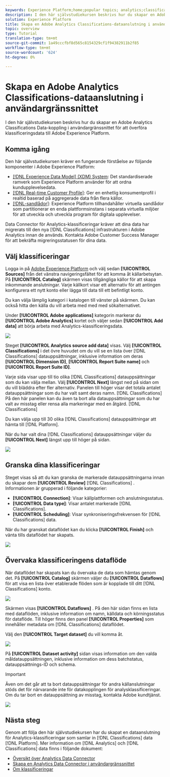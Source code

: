 ```yaml
---
keywords: Experience Platform;home;popular topics; analytics;classifications
description: I den här självstudiekursen beskrivs hur du skapar en Adobe Analytics Classifications Data-koppling i användargränssnittet för att överföra klassificeringsdata till Adobe Experience Platform.
solution: Experience Platform
title: Skapa en Adobe Analytics Classifications-dataanslutning i användargränssnittet
topic: overview
type: Tutorial
translation-type: tm+mt
source-git-commit: 1a49cccfbf8d565c8154329cf1f94382911b2f85
workflow-type: tm+mt
source-wordcount: '624'
ht-degree: 0%

---
```



# Skapa en Adobe Analytics Classifications-dataanslutning i användargränssnittet

I den här självstudiekursen beskrivs hur du skapar en Adobe Analytics Classifications Data-koppling i användargränssnittet för att överföra klassificeringsdata till Adobe Experience Platform.

## Komma igång

Den här självstudiekursen kräver en fungerande förståelse av följande komponenter i Adobe Experience Platform:

* [[!DNL Experience Data Model] (XDM) System](../../../../../xdm/home.md): Det standardiserade ramverk som Experience Platform använder för att ordna kundupplevelsedata.
* [[!DNL Real-time Customer Profile]](../../../../../profile/home.md): Ger en enhetlig konsumentprofil i realtid baserad på aggregerade data från flera källor.
* [[!DNL-sandlådor]](../../../../../sandboxes/home.md): Experience Platform tillhandahåller virtuella sandlådor som partitionerar en enda plattformsinstans i separata virtuella miljöer för att utveckla och utveckla program för digitala upplevelser.

Data Connector för Analytics-klassificeringar kräver att dina data har migrerats till den nya [!DNL Classifications] infrastrukturen i Adobe Analytics innan de används. Kontakta Adobe Customer Success Manager för att bekräfta migreringsstatusen för dina data.

## Välj klassificeringar

Logga in på [Adobe Experience Platform](https://platform.adobe.com) och välj sedan **[!UICONTROL Sources]** från det vänstra navigeringsfältet för att komma åt källarbetsytan. På **[!UICONTROL Catalog]** skärmen visas tillgängliga källor för att skapa inkommande anslutningar. Varje källkort visar ett alternativ för att antingen konfigurera ett nytt konto eller lägga till data till ett befintligt konto.

Du kan välja lämplig kategori i katalogen till vänster på skärmen. Du kan också hitta den källa du vill arbeta med med med sökalternativet.

Under **[!UICONTROL Adobe applications]** kategorin markerar du **[!UICONTROL Adobe Analytics]** kortet och väljer sedan **[!UICONTROL Add data]** att börja arbeta med Analytics-klassificeringsdata.

![](../../../../images/tutorials/create/classifications/catalog.png)

Steget **[!UICONTROL Analytics source add data]** visas. Välj **[!UICONTROL Classifications]** i det övre huvudet om du vill se en lista över [!DNL Classifications] datauppsättningar, inklusive information om deras **[!UICONTROL Dimension ID]**, **[!UICONTROL Report Suite name]** och **[!UICONTROL Report Suite ID]**.

Varje sida visar upp till tio olika [!DNL Classifications] datauppsättningar som du kan välja mellan. Välj **[!UICONTROL Next]** längst ned på sidan om du vill bläddra efter fler alternativ. Panelen till höger visar det totala antalet datauppsättningar som du har valt samt deras namn. [!DNL Classifications] På den här panelen kan du även ta bort alla datauppsättningar som du har valt av misstag eller rensa alla markeringar med en åtgärd. [!DNL Classifications]

Du kan välja upp till 30 olika [!DNL Classifications] datauppsättningar att hämta till [!DNL Platform].

När du har valt dina [!DNL Classifications] datauppsättningar väljer du **[!UICONTROL Next]** längst upp till höger på sidan.

![](../../../../images/tutorials/create/classifications/add-data.png)

## Granska dina klassificeringar

Steget visas så att du kan granska de markerade datauppsättningarna innan du skapar dem **[!UICONTROL Review]** [!DNL Classifications] . Informationen är grupperad i följande kategorier:

* **[!UICONTROL Connection]**: Visar källplattformen och anslutningsstatus.
* **[!UICONTROL Data type]**: Visar antalet markerade [!DNL Classifications].
* **[!UICONTROL Scheduling]**: Visar synkroniseringsfrekvensen för [!DNL Classifications] data.

När du har granskat dataflödet kan du klicka **[!UICONTROL Finish]** och vänta tills dataflödet har skapats.

![](../../../../images/tutorials/create/classifications/review.png)

## Övervaka klassificeringens dataflöde

När dataflödet har skapats kan du övervaka de data som hämtas genom det. På **[!UICONTROL Catalog]** skärmen väljer du **[!UICONTROL Dataflows]** för att visa en lista över etablerade flöden som är kopplade till ditt [!DNL Classifications] konto.

![](../../../../images/tutorials/create/classifications/dataflows.png)

Skärmen visas **[!UICONTROL Dataflows]** . På den här sidan finns en lista med dataflöden, inklusive information om namn, källdata och körningsstatus för dataflöde. Till höger finns den panel **[!UICONTROL Properties]** som innehåller metadata om [!DNL Classifications] dataflödet.

Välj den **[!UICONTROL Target dataset]** du vill komma åt.

![](../../../../images/tutorials/create/classifications/list-of-dataflows.png)

På **[!UICONTROL Dataset activity]** sidan visas information om den valda måldatauppsättningen, inklusive information om dess batchstatus, datauppsättnings-ID och schema.

>[!IMPORTANT]
>
>Även om det går att ta bort datauppsättningar för andra källanslutningar stöds det för närvarande inte för datakopplingen för analysklassificeringar. Om du tar bort en datauppsättning av misstag, kontakta Adobe kundtjänst.

![](../../../../images/tutorials/create/classifications/dataset.png)


## Nästa steg

Genom att följa den här självstudiekursen har du skapat en dataanslutning för Analytics-klassificeringar som samlar in [!DNL Classifications] data [!DNL Platform]. Mer information om [!DNL Analytics] och [!DNL Classifications] data finns i följande dokument:

* [Översikt över Analytics Data Connector](../../../../connectors/adobe-applications/analytics.md)
* [Skapa en Analytics Data Connector i användargränssnittet](./analytics.md)
* [Om klassificeringar](https://docs.adobe.com/content/help/en/analytics/components/classifications/c-classifications.html#)